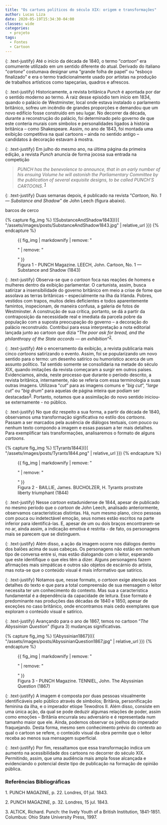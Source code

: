 ```yaml
---
title: "Os cartuns políticos do século XIX: origem e transformações"
author: Lucas Liza
date: 2020-05-19T15:34:30-04:00
classes: wide
categories:
  - projeto
tags:
  - Fontes
  - Cartoon
---
```

{: .text-justify}
Até o início da década de 1840, o termo “_cartoon_” era comumente utilizado em um sentido diferente do atual. Derivado do italiano “_cartone_” costumava designar uma “grande folha de papel” ou “esboço finalizado” e era o termo tradicionalmente usado por artistas na produção de trabalhos artísticos como tapeçarias, quadros e afrescos.

{: .text-justify}
Historicamente, a revista britânica _Punch_ é apontada por dar o sentido moderno ao termo. A raiz desse episódio tem início em 1834, quando o palácio de Westminster, local onde estava instalado o parlamento britânico, sofreu um incêndio de grandes proporções e demandou que um novo edifício fosse construído em seu lugar. No decorrer da década, durante a reconstrução do palácio, foi determinado pelo governo de que este conteria murais com símbolos e personalidades ligados à história britânica – como Shakespeare. Assim, no ano de 1843, foi montada uma exibição competitiva na qual cartoons – ainda no sentido antigo – candidatos à decoração estavam à mostra.

{: .text-justify}
Em julho do mesmo ano, na última página da primeira edição, a revista _Punch_ anuncia de forma jocosa sua entrada na competição
> <span class="tool" data-tip="
PUNCH tem a benevolência de anunciar que, em um número inicial de seu volume subsequente, ele surpreenderá o Comitê Parlamentar pela publicação de vários designs requintados, a serem chamados DESENHOS ANIMADOS DE PUNCH."> _PUNCH has the benevolence to announce, that in an early number of his ensuing Volume he will astonish the Parliamentary Committee by the publication of several exquisite designs, to be called PUNCH'S CARTOONS._ </span><sup>[1](#ref1)</sup>

{: .text-justify}
Duas semanas depois, é publicado na revista “_Cartoon, No. 1 — Substance and Shadow_” de John Leech (figura abaixo).

<a data-tooltip="Técnica de pesca industrial em que se usa uma grande rede para encurralar os cardumes.">barcos de cerco</a>

{% capture fig_img %}
![SubstanceAndShadow1843]({{ "/assets/images/posts/SubstanceAndShadow1843.jpg" | relative_url }})
{% endcapture %}

<figure>
  {{ fig_img | markdownify | remove: "<p>" | remove: "</p>" }}
  <figcaption>Figura 1 - PUNCH Magazine. LEECH, John. Cartoon, No. 1 — Substance and Shadow (1843)</figcaption>
</figure>

{: .text-justify}
Observa-se que o _cartoon_ foca nas reações de homens e mulheres dentro da exibição parlamentar. O cartunista, assim, busca satirizar a insensibilidade do governo britânico em meio a crise de fome que assolava as terras britânicas – especialmente na ilha da Irlanda. Pobres, vestidos com trapos, muitos deles deficientes e todos aparentemente famintos, inspecionam, de maneira confusa, a galeria de fotos de Westminster. A construção de sua crítica, portanto, se dá a partir da contraposição da necessidade real e imediata da parcela pobre da população com a suposta preocupação do governo – a decoração do palácio reconstruido. Contribui para essa interpretação a nota editorial lançada junto ao cartoon que dizia “_The poor ask for bread, and the philanthropy of the State accords — an exhibition_”<sup>[2](#ref2)</sup>.

{: .text-justify}
Até o encerramento da exibição, a revista publicaria mais cinco _cartoons_ satirizando o evento. Assim, foi se popularizando um novo sentido para o termo: um desenho satírico ou humorístico acerca de um assunto político. Tal sentido somente se consolidaria na metade do século XIX, quando imitações da revista começaram a surgir em outros países. Evidenciamos, ainda, neste processo que durante o período descrito, a revista britânica, internamente, não se referia com essa terminologia a suas outras imagens. Utilizava “_cut_” para as imagens comuns e “_big cut_”, “_large cut_” ou “_big drum_” para aquelas de página inteira que podiam ser destacadas<sup>[3](#ref3)</sup>. Portanto, notamos que a assimilação do novo sentido iniciou-se externamente - no público.

{: .text-justify}
No que diz respeito a sua forma, a partir da década de 1840, observamos uma transformação significativa no estilo dos _cartoons_. Passam a ser marcados pela ausência de diálogos textuais, com pouco ou nenhum texto compondo a imagem e essas passam a ter mais detalhes. Para exemplificar tais transformações, analisaremos o formato de alguns _cartoons_.

{% capture fig_img %}
![Tyrants1844]({{ "/assets/images/posts/Tyrants1844.png" | relative_url }})
{% endcapture %}

<figure>
  {{ fig_img | markdownify | remove: "<p>" | remove: "</p>" }}
  <figcaption>Figura 2 -   BAILLIE, James. BUCHOLZER, H. Tyrants prostrate liberty triumphant (1844)</figcaption>
</figure>

{: .text-justify}
Nesse _cartoon_ estadunidense de 1844, apesar de publicado no mesmo período que o _cartoon_ de John Leech, analisado anteriormente, observamos características distintas. Há, num mesmo plano, cinco pessoas com pouca ou indetectável emoção, seus nomes estão escritos na parte inferior para identificá-las. E, apesar de um ou dois braços encontrarem-se no ar, ainda assim, a indicação emotiva é restrita - de fato, os personagens mais se parecem que se distinguem.

{: .text-justify}
Além disso, a ação da imagem ocorre nos diálogos dentro dos balões acima de suas cabeças. Os personagens não estão em nenhum tipo de conversa entre si, mas estão dialogando com o leitor, esperando que este identifique o que eles têm a dizer. Alguns personagens fazem afirmações mais simpáticas e outros são objetos de escárnio do artista, mas nota-se que o conteúdo visual é mais informativo que satírico.

{: .text-justify}
Notamos que, nesse formato, o _cartoon_ exige atenção aos detalhes do texto e que para a total compreensão de sua mensagem o leitor necessita ter um conhecimento do contexto. Mas sua a característica fundamental é a dependência da capacidade de leitura. Esse formato é predominante nas produções das décadas de 1840 e 1850, apesar de exceções no caso britânico, onde encontramos mais cedo exemplares que exploram o conteúdo visual e satírico.

{: .text-justify}
Avançando para o ano de 1867, temos no cartoon “_The Abyssinian Question_” (figura 3) mudanças significativas.

{% capture fig_img %}
![Abyssinian1867]({{ "/assets/images/posts/AbyssinianQuestion1867.jpg" | relative_url }})
{% endcapture %}

<figure>
  {{ fig_img | markdownify | remove: "<p>" | remove: "</p>" }}
  <figcaption>Figura 3 -   PUNCH Magazine. TENNIEL, John. The Abyssinian Question (1867)</figcaption>
</figure>

{: .text-justify}
A imagem é composta por duas pessoas visualmente identificáveis pelo público através de símbolos; Britânia, personificação feminina da ilha, e o imperador etíope Tewodros II. Além disso, consiste em uma única ação, da qual se pode deduzir algumas relações de poder, assim como emoções – Britânia encurrala seu adversário e é representada num tamanho maior que ele. Ainda, podemos observar os joelhos do imperador fraquejando. Desta forma, mesmo sem conhecimento prévio do contexto ao qual o cartoon se refere, o conteúdo visual da obra permite que o leitor receba ao menos sua mensagem superficial.

{: .text-justify}
Por fim, ressaltamos que essa transformação indica um aumento na acessibilidade dos cartoons no decorrer do século XIX. Permitindo, assim, que uma audiência mais ampla fosse alcançada e evidenciando o potencial deste tipo de publicação na formação de opinião pública.


### Referências Bibliográficas
<a name="ref1">1.</a> PUNCH MAGAZINE, p. 22. Londres, 01 jul. 1843.

<a name="ref2">2.</a> PUNCH MAGAZINE, p. 32. Londres, 15 jul. 1843.

<a name="ref3">3.</a> ALTICK, Richard. Punch: the lively Youth of a British Institution, 1841-1851. Columbus: Ohio State University Press, 1997.
